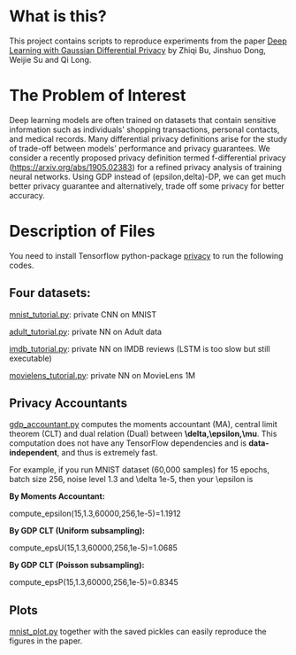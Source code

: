 # What is this?
This project contains scripts to reproduce experiments from the paper 
[Deep Learning with Gaussian Differential Privacy](https://arxiv.org/abs/1911.11607)
by Zhiqi Bu, Jinshuo Dong, Weijie Su and Qi Long.

# The Problem of Interest
Deep learning models are often trained on datasets that contain sensitive information such as individuals' shopping transactions, personal contacts, and medical records. Many differential privacy definitions arise for the study of trade-off between models' performance and privacy guarantees. We consider a recently proposed privacy definition termed f-differential privacy (https://arxiv.org/abs/1905.02383) for a refined privacy analysis of training neural networks. Using GDP instead of (epsilon,delta)-DP, we can get much better privacy guarantee and alternatively, trade off some privacy for better accuracy.

# Description of Files
You need to install Tensorflow python-package [privacy](https://github.com/tensorflow/privacy) to run the following codes.

## Four datasets:
[mnist_tutorial.py](mnist_tutorial.py): private CNN on MNIST

[adult_tutorial.py](adult_tutorial.py): private NN on Adult data

[imdb_tutorial.py](imdb_tutorial.py): private NN on IMDB reviews (LSTM is too slow but still executable)

[movielens_tutorial.py](movielens_tutorial.py): private NN on MovieLens 1M

## Privacy Accountants
[gdp_accountant.py](privacy_accountant.py) computes the moments accountant (MA), central limit theorem (CLT) and dual relation (Dual) between **\delta,\epsilon,\mu**. This computation does not have any TensorFlow dependencies and is **data-independent**, and thus is extremely fast.

For example, if you run MNIST dataset (60,000 samples) for 15 epochs, batch size 256, noise level 1.3 and \delta 1e-5, then your \epsilon is 

**By Moments Accountant:** 

compute_epsilon(15,1.3,60000,256,1e-5)=1.1912

**By GDP CLT (Uniform subsampling):** 

compute_epsU(15,1.3,60000,256,1e-5)=1.0685

**By GDP CLT (Poisson subsampling):** 

compute_epsP(15,1.3,60000,256,1e-5)=0.8345

## Plots
[mnist_plot.py](mnist_plot.py) together with the saved pickles can easily reproduce the figures in the paper.
